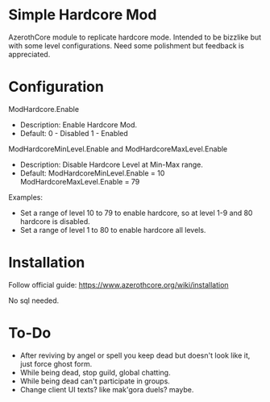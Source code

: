 # Simple Hardcore Mod
AzerothCore module to replicate hardcore mode. 
Intended to be bizzlike but with some level configurations.
Need some polishment but feedback is appreciated.

# Configuration
ModHardcore.Enable
- Description: Enable Hardcore Mod.
- Default: 0 - Disabled 1 - Enabled

ModHardcoreMinLevel.Enable and ModHardcoreMaxLevel.Enable
- Description: Disable Hardcore Level at Min-Max range.
- Default: ModHardcoreMinLevel.Enable = 10 ModHardcoreMaxLevel.Enable = 79

Examples:
- Set a range of level 10 to 79 to enable hardcore, so at level 1-9 and 80 hardcore is disabled.
- Set a range of level 1 to 80 to enable hardcore all levels.

# Installation
Follow official guide: https://www.azerothcore.org/wiki/installation

No sql needed.

# To-Do
- After reviving by angel or spell you keep dead but doesn't look like it, just force ghost form.
- While being dead, stop guild, global chatting.
- While being dead can't participate in groups.
- Change client UI texts? like mak'gora duels? maybe.
